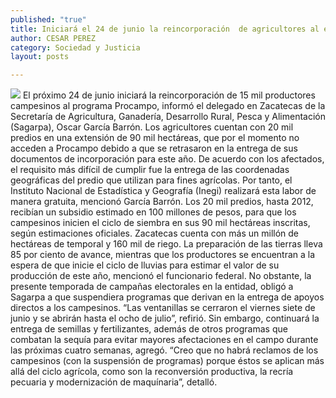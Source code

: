 ```yaml
---
published: "true"
title: Iniciará el 24 de junio la reincorporación  de agricultores al esquema de Procampo
author: CESAR PEREZ
category: Sociedad y Justicia
layout: posts

---
```


![](http://i.imgur.com/AbzFbrNm.jpg)
El próximo 24 de junio iniciará la reincorporación de 15 mil productores campesinos al programa Procampo, informó el delegado en Zacatecas de la Secretaría de Agricultura, Ganadería, Desarrollo Rural, Pesca y Alimentación (Sagarpa), Oscar García Barrón.
Los agricultores cuentan con 20 mil predios en una extensión de 90 mil hectáreas, que por el momento no acceden a Procampo debido a que se retrasaron en la entrega de sus documentos de incorporación para este año.
De acuerdo con los afectados, el requisito más difícil de cumplir fue la entrega de las coordenadas geográficas del predio que utilizan para fines agrícolas. Por tanto, el Instituto Nacional de Estadística y Geografía (Inegi) realizará esta labor de manera gratuita, mencionó García Barrón.
Los 20 mil predios, hasta 2012, recibían un subsidio estimado en 100 millones de pesos, para que los campesinos inicien el ciclo de siembra en sus 90 mil hectáreas inscritas, según estimaciones oficiales.
Zacatecas cuenta con más un millón de hectáreas de temporal y 160 mil de riego. La preparación de las tierras lleva 85 por ciento de avance, mientras que los productores se encuentran a la espera de que inicie el ciclo de lluvias para estimar el valor de su producción de este año, mencionó el funcionario federal.
No obstante, la presente temporada de campañas electorales en la entidad, obligó a Sagarpa a que suspendiera programas que derivan en la entrega de apoyos directos a los campesinos. “Las ventanillas se cerraron el viernes siete de junio y se abrirán hasta el ocho de julio”, refirió.
Sin embargo, continuará la entrega de semillas y fertilizantes, además de otros programas que combatan la sequía para evitar mayores afectaciones en el campo durante las próximas cuatro semanas, agregó.
“Creo que no habrá reclamos de los campesinos (con la suspensión de programas) porque éstos se aplican más allá del ciclo agrícola, como son la reconversión productiva, la recría pecuaria y modernización de maquínaria”, detalló.
